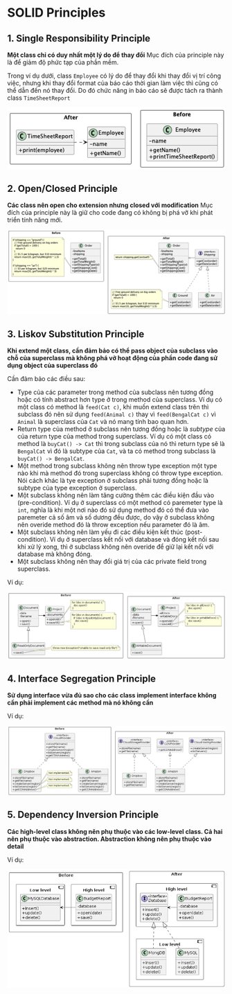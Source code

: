 # SOLID Principles
## 1. Single Responsibility Principle
**Một class chỉ có duy nhất một lý do để thay đổi**
Mục đích của principle này là để giảm độ phức tạp của phần mềm.

Trong ví dụ dưới, class `Employee` có lý do để thay đổi khi thay đổi vị trí công việc, nhưng khi thay đổi format của báo cáo thời gian làm việc thì cũng có thể dẫn đến nó thay đổi. Do đó chức năng in báo cáo sẽ được tách ra thành class `TimeSheetReport`

![Single Responsibility Principle](/out//00.diagrams/02.design-parterns/00.design-principles/single_responsibility/Single%20Responsibility%20Principle.png)

## 2. Open/Closed Principle
**Các class nên open cho extension nhưng closed với modification**
Mục đích của principle này là giữ cho code đang có không bị phá vỡ khi phát triển tính năng mới.

![Open/Closed Principle](/out//00.diagrams/02.design-parterns/00.design-principles/open_closed_responsibility/Open%20Closed%20Principle.png)

## 3. Liskov Substitution Principle
**Khi extend một class, cần đảm bảo có thể  pass object của subclass vào chỗ của superclass mà không phá vỡ hoạt động của phần code đang sử dụng object của superclass đó**

Cần đảm bảo các điều sau:
- Type của các parameter trong method của subclass nên tương đồng hoặc có tính abstract hơn type ở trong method của superclass. Ví dụ có một class có method là `feed(Cat c)`, khi muốn extend class trên thì subclass đó nên sử dụng `feed(Animal c)` thay vì `feed(BengalCat c)` vì `Animal` là superclass của `Cat` và nó mang tính bao quan hơn.
- Return type của method ở subclass nên tương đồng hoặc là *subtype* của của return type của method trong superclass. Ví dụ có một class có method là `buyCat() -> Cat` thì trong subclass của nó thì return type sẽ là `BengalCat` vì đó là subtype của `Cat`, và ta có method trong subclass là `buyCat() -> BengalCat`.
- Một method trong subclass không nên throw type exception một type nào khi mà method đó trong superclass không có throw type exception. Nói cách khác là tye exception ở subclass phải tương đồng hoặc là subtype của type exception ở superclass.
- Một subclass không nên làm tăng cường thêm các điều kiện đầu vào (pre-condition). Ví dụ ở superclass có một method có paremeter type là `int`, nghĩa là khi một nơi nào đó sử dụng method đó có thể đưa vào paremeter cả số âm và số dương đều được, do vậy ở subclass không nên overide method đó là throw exception nếu parameter đó là âm.
- Một subclass không nên làm yếu đi các điều kiện kết thúc (post-condition). Ví dụ ở superclass kết nối với database và đóng kết nối sau khi xử lý xong, thì ở subclass không nên overide để giữ lại kết nối với database mà không đóng.
- Một subclass không nên thay đổi giá trị của các private field trong superclass.

Ví dụ:

![Liskov Substitution Principle](/out//00.diagrams/02.design-parterns/00.design-principles/liskov_substitution/Liskov%20Substitution%20Principle.png)

## 4. Interface Segregation Principle
**Sử dụng interface vừa đủ sao cho các class implement interface không cần phải implement các method mà nó không cần**

Ví dụ:

![Interface Segregation Principle](/out//00.diagrams/02.design-parterns/00.design-principles/interface_segregation/Interface%20Segregation%20Principle.png)

## 5. Dependency Inversion Principle
**Các high-level class không nên phụ thuộc vào các low-level class. Cả hai nên phụ thuộc vào abstraction. Abstraction không nên phụ thuộc vào detail**


Ví dụ:

![Dependency Inversion Principle](/out//00.diagrams/02.design-parterns/00.design-principles/dependency_inversion/Dependency%20Inversion%20Principle.png)